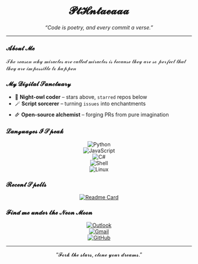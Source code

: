 <div align="center">

# 𝓟𝓽𝓗𝓷𝓽𝓪𝓮𝓪𝓪𝓪

*“Code is poetry, and every commit a verse.”*

</div>

---

### 𝓐𝓫𝓸𝓾𝓽 𝓜𝓮
𝒯𝒽ℯ 𝓇ℯ𝒶𝓈ℴ𝓃 𝓌𝒽𝓎 𝓂𝒾𝓇𝒶𝒸𝓁ℯ𝓈 𝒶𝓇ℯ 𝒸𝒶𝓁𝓁ℯ𝒹 𝓂𝒾𝓇𝒶𝒸𝓁ℯ𝓈 𝒾𝓈 𝒷ℯ𝒸𝒶𝓊𝓈ℯ 𝓉𝒽ℯ𝓎 𝒶𝓇ℯ 𝓈ℴ 𝓅ℯ𝓇𝒻ℯ𝒸𝓉 𝓉𝒽𝒶𝓉 𝓉𝒽ℯ𝓎 𝒶𝓇ℯ 𝒾𝓂𝓅ℴ𝓈𝓈𝒾𝒷𝓁ℯ 𝓉ℴ 𝒽𝒶𝓅𝓅ℯ𝓃

### 𝓜𝔂 𝓓𝓲𝓰𝓲𝓽𝓪𝓵 𝓢𝓪𝓷𝓬𝓽𝓾𝓪𝓻𝔂
- 🌙 **Night-owl coder** – stars above, `starred` repos below  
- 🪄 **Script sorcerer** – turning `issues` into enchantments  
- 🜸 **Open-source alchemist** – forging PRs from pure imagination  

### 𝓛𝓪𝓷𝓰𝓾𝓪𝓰𝓮𝓼 𝓘 𝓢𝓹𝓮𝓪𝓴
<div align="center">

![Python](https://img.shields.io/badge/-Python-14354C?style=flat-square&logo=python&logoColor=white)  
![JavaScript](https://img.shields.io/badge/-JavaScript-F7DF1E?style=flat-square&logo=javascript&logoColor=black)  
![C#](https://img.shields.io/badge/-C%23-239120?style=flat-square&logo=c-sharp&logoColor=white)  
![Shell](https://img.shields.io/badge/-Shell-121011?style=flat-square&logo=gnu-bash&logoColor=white)  
![Linux](https://img.shields.io/badge/-Linux-FCC624?style=flat-square&logo=linux&logoColor=black)

</div>

### 𝓡𝓮𝓬𝓮𝓷𝓽 𝓢𝓹𝓮𝓵𝓵𝓼
<div align="center">

[![Readme Card](https://github-readme-stats.vercel.app/api/pin/?username=PtHntaeaaa&repo=DessertPtHntaeaaa2&show_owner=true)](https://github.com/PtHntaeaaa/DessertPtHntaeaaa2)

</div>

### 𝓕𝓲𝓷𝓭 𝓶𝓮 𝓾𝓷𝓭𝓮𝓻 𝓽𝓱𝓮 𝓝𝓮𝓸𝓷 𝓜𝓸𝓸𝓷
<div align="center">

[![Outlook](https://img.shields.io/badge/-Outlook-0078D4?style=flat-square&logo=microsoft-outlook&logoColor=white)](mailto:arcaea_27day@outlook.com)  
[![Gmail](https://img.shields.io/badge/-Gmail-D14836?style=flat-square&logo=gmail&logoColor=white)](mailto:command.blockngr@gmail.com)  
[![GitHub](https://img.shields.io/badge/-GitHub-181717?style=flat-square&logo=github&logoColor=white)](https://github.com/PtHntaeaaa)

</div>

---

<div align="center">

“𝓕𝓸𝓻𝓴 𝓽𝓱𝓮 𝓼𝓽𝓪𝓻𝓼, 𝓬𝓵𝓸𝓷𝓮 𝔂𝓸𝓾𝓻 𝓭𝓻𝓮𝓪𝓶𝓼.”

</div>
